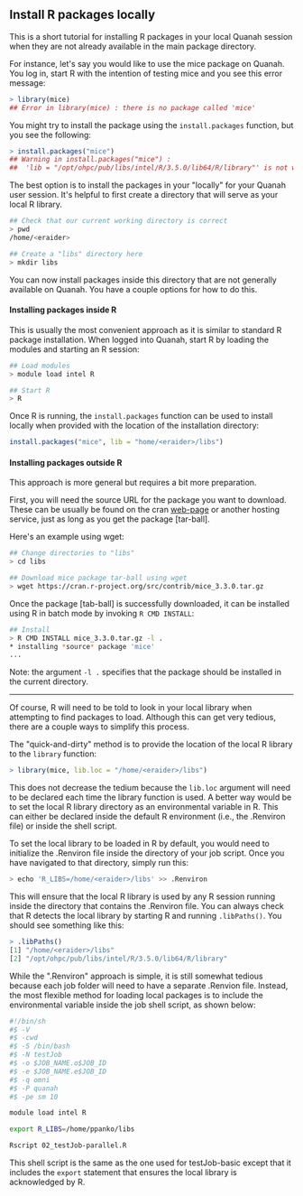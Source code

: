 ## Install R packages locally

This is a short tutorial for installing R packages in your local Quanah session when they are not already available in the main package directory. 

For instance, let's say you would like to use the mice package on Quanah. You log in, start R with the intention of testing
mice and you see this error message: 

```R
> library(mice)
## Error in library(mice) : there is no package called 'mice'
```

You might try to install the package using the `install.packages` function, but you see the following:

```R
> install.packages("mice")
## Warning in install.packages("mice") :
##  'lib = "/opt/ohpc/pub/libs/intel/R/3.5.0/lib64/R/library"' is not writable

```

The best option is to install the packages in your "locally" for your Quanah user session. It's
helpful to first create a directory that will serve as your local R library.

```bash
## Check that our current working directory is correct
> pwd
/home/<eraider>

## Create a "libs" directory here  
> mkdir libs
```

You can now install packages inside this directory that are not generally available
on Quanah. You have a couple options for how to do this.

#### Installing packages inside R

This is usually the most convenient approach as it is similar to standard R
package installation. When logged into Quanah, start R by loading the modules
and starting an R session:

```bash
## Load modules
> module load intel R

## Start R
> R
```

Once R is running, the `install.packages` function can be used to install locally when
provided with the location of the installation directory:

```R
install.packages("mice", lib = "home/<eraider>/libs")
```

#### Installing packages outside R

This approach is more general but requires a bit more preparation.

First, you will need the source URL for the package you want to download.
These can be usually be found on the cran [web-page](https://cran.r-project.org/web/packages/)
or another hosting service, just as long as you get the package [tar-ball].

Here's an example using wget:

```bash
## Change directories to "libs"
> cd libs

## Download mice package tar-ball using wget
> wget https://cran.r-project.org/src/contrib/mice_3.3.0.tar.gz
```

Once the package [tab-ball] is successfully downloaded, it can be installed
using R in batch mode by invoking `R CMD INSTALL`:

```bash
## Install 
> R CMD INSTALL mice_3.3.0.tar.gz -l .
* installing *source* package 'mice'
...
```

Note: the argument `-l .` specifies that the package should be installed in the
current directory.

---

Of course, R will need to be told to look in your local library when attempting
to find packages to load. Although this can get very tedious, there are a couple
ways to simplify this process.

The "quick-and-dirty" method is to provide the location of the local R library
to the `library` function:

```R
> library(mice, lib.loc = "/home/<eraider>/libs")
```

This does not decrease the tedium because the `lib.loc` argument will need to be
declared each time the library function is used. A better way would be to set
the local R library directory as an environmental variable in R. This can either be
declared inside the default R environment (i.e., the .Renviron file) or inside the shell
script.

To set the local library to be loaded in R by default, you would need to initialize
the .Renviron file inside the directory of your job script. Once you have navigated to
that directory, simply run this:

```bash
> echo 'R_LIBS=/home/<eraider>/libs' >> .Renviron
```

This will ensure that the local R library is used by any R session running inside
the directory that contains the .Renviron file. You can always check that R detects the 
local library by starting R and running `.libPaths()`. You should see something like this:

```R
> .libPaths()
[1] "/home/<eraider>/libs"                               
[2] "/opt/ohpc/pub/libs/intel/R/3.5.0/lib64/R/library"
```

While the ".Renviron" approach is simple, it is still somewhat tedious because each job folder 
will need to have a separate .Renvion file. Instead, the most flexible method for loading local 
packages is to include the environmental variable inside the job shell script, as shown below: 

```bash
#!/bin/sh
#$ -V
#$ -cwd
#$ -S /bin/bash
#$ -N testJob
#$ -o $JOB_NAME.o$JOB_ID
#$ -e $JOB_NAME.e$JOB_ID
#$ -q omni
#$ -P quanah
#$ -pe sm 10

module load intel R 

export R_LIBS=/home/ppanko/libs

Rscript 02_testJob-parallel.R
```

This shell script is the same as the one used for testJob-basic except that it includes the `export` statement that ensures 
the local library is acknowledged by R. 
